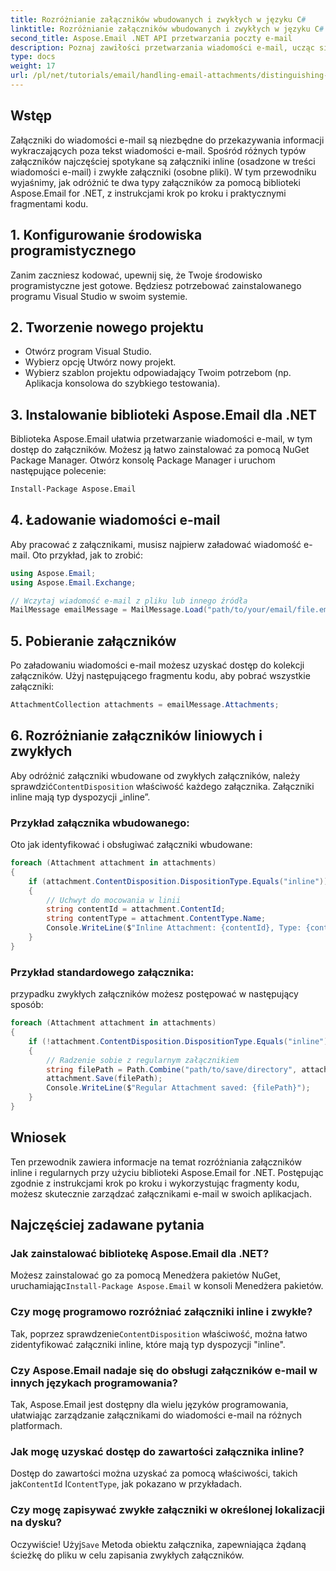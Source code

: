 ```yaml
---
title: Rozróżnianie załączników wbudowanych i zwykłych w języku C#
linktitle: Rozróżnianie załączników wbudowanych i zwykłych w języku C#
second_title: Aspose.Email .NET API przetwarzania poczty e-mail
description: Poznaj zawiłości przetwarzania wiadomości e-mail, ucząc się, jak odróżniać załączniki inline od zwykłych za pomocą biblioteki Aspose.Email dla .NET. Ten kompleksowy przewodnik zawiera instrukcje krok po kroku.
type: docs
weight: 17
url: /pl/net/tutorials/email/handling-email-attachments/distinguishing-inline-and-regular-attachments-in-csharp/
---
```

## Wstęp

Załączniki do wiadomości e-mail są niezbędne do przekazywania informacji wykraczających poza tekst wiadomości e-mail. Spośród różnych typów załączników najczęściej spotykane są załączniki inline (osadzone w treści wiadomości e-mail) i zwykłe załączniki (osobne pliki). W tym przewodniku wyjaśnimy, jak odróżnić te dwa typy załączników za pomocą biblioteki Aspose.Email for .NET, z instrukcjami krok po kroku i praktycznymi fragmentami kodu.

## 1. Konfigurowanie środowiska programistycznego

Zanim zaczniesz kodować, upewnij się, że Twoje środowisko programistyczne jest gotowe. Będziesz potrzebować zainstalowanego programu Visual Studio w swoim systemie. 

## 2. Tworzenie nowego projektu

- Otwórz program Visual Studio.
- Wybierz opcję Utwórz nowy projekt.
- Wybierz szablon projektu odpowiadający Twoim potrzebom (np. Aplikacja konsolowa do szybkiego testowania).

## 3. Instalowanie biblioteki Aspose.Email dla .NET

Biblioteka Aspose.Email ułatwia przetwarzanie wiadomości e-mail, w tym dostęp do załączników. Możesz ją łatwo zainstalować za pomocą NuGet Package Manager. Otwórz konsolę Package Manager i uruchom następujące polecenie:

```bash
Install-Package Aspose.Email
```

## 4. Ładowanie wiadomości e-mail

Aby pracować z załącznikami, musisz najpierw załadować wiadomość e-mail. Oto przykład, jak to zrobić:

```csharp
using Aspose.Email;
using Aspose.Email.Exchange;

// Wczytaj wiadomość e-mail z pliku lub innego źródła
MailMessage emailMessage = MailMessage.Load("path/to/your/email/file.eml");
```

## 5. Pobieranie załączników

Po załadowaniu wiadomości e-mail możesz uzyskać dostęp do kolekcji załączników. Użyj następującego fragmentu kodu, aby pobrać wszystkie załączniki:

```csharp
AttachmentCollection attachments = emailMessage.Attachments;
```

## 6. Rozróżnianie załączników liniowych i zwykłych

 Aby odróżnić załączniki wbudowane od zwykłych załączników, należy sprawdzić`ContentDisposition` właściwość każdego załącznika. Załączniki inline mają typ dyspozycji „inline”.

### Przykład załącznika wbudowanego:

Oto jak identyfikować i obsługiwać załączniki wbudowane:

```csharp
foreach (Attachment attachment in attachments)
{
    if (attachment.ContentDisposition.DispositionType.Equals("inline"))
    {
        // Uchwyt do mocowania w linii
        string contentId = attachment.ContentId;
        string contentType = attachment.ContentType.Name;
        Console.WriteLine($"Inline Attachment: {contentId}, Type: {contentType}");
    }
}
```

### Przykład standardowego załącznika:

przypadku zwykłych załączników możesz postępować w następujący sposób:

```csharp
foreach (Attachment attachment in attachments)
{
    if (!attachment.ContentDisposition.DispositionType.Equals("inline"))
    {
        // Radzenie sobie z regularnym załącznikiem
        string filePath = Path.Combine("path/to/save/directory", attachment.Name);
        attachment.Save(filePath);
        Console.WriteLine($"Regular Attachment saved: {filePath}");
    }
}
```

## Wniosek

Ten przewodnik zawiera informacje na temat rozróżniania załączników inline i regularnych przy użyciu biblioteki Aspose.Email for .NET. Postępując zgodnie z instrukcjami krok po kroku i wykorzystując fragmenty kodu, możesz skutecznie zarządzać załącznikami e-mail w swoich aplikacjach.

## Najczęściej zadawane pytania

### Jak zainstalować bibliotekę Aspose.Email dla .NET?
 Możesz zainstalować go za pomocą Menedżera pakietów NuGet, uruchamiając`Install-Package Aspose.Email` w konsoli Menedżera pakietów.

### Czy mogę programowo rozróżniać załączniki inline i zwykłe?
 Tak, poprzez sprawdzenie`ContentDisposition` właściwość, można łatwo zidentyfikować załączniki inline, które mają typ dyspozycji "inline".

### Czy Aspose.Email nadaje się do obsługi załączników e-mail w innych językach programowania?
Tak, Aspose.Email jest dostępny dla wielu języków programowania, ułatwiając zarządzanie załącznikami do wiadomości e-mail na różnych platformach.

### Jak mogę uzyskać dostęp do zawartości załącznika inline?
 Dostęp do zawartości można uzyskać za pomocą właściwości, takich jak`ContentId` I`ContentType`, jak pokazano w przykładach.

### Czy mogę zapisywać zwykłe załączniki w określonej lokalizacji na dysku?
 Oczywiście! Użyj`Save` Metoda obiektu załącznika, zapewniająca żądaną ścieżkę do pliku w celu zapisania zwykłych załączników.